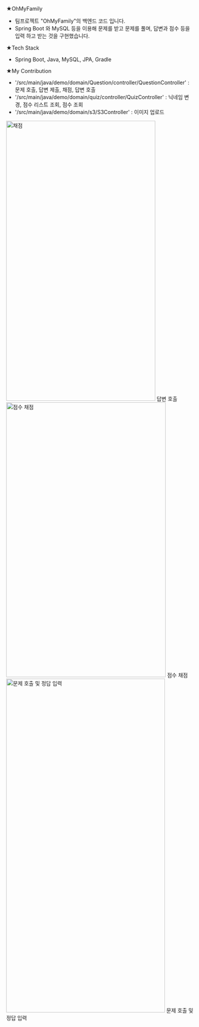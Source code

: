 ★OhMyFamily
- 팀프로젝트 "OhMyFamily"의 백엔드 코드 입니다.
- Spring Boot 와 MySQL 등을 이용해 문제를 받고 문제를 풀며, 답변과 점수 등을 입력 하고 받는 것을 구현했습니다.

★Tech Stack
- Spring Boot, Java, MySQL, JPA, Gradle

★My Contribution
- '/src/main/java/demo/domain/Question/controller/QuestionController' : 문제 호출, 답변 제출, 채점, 답변 호출 
- '/src/main/java/demo/domain/quiz/controller/QuizController' : 닉네임 변경, 점수 리스트 조회, 점수 조회 
- '/src/main/java/demo/domain/s3/S3Controller' : 이미지 업로드 

<img width="400" height="750" alt="채점" src="https://github.com/user-attachments/assets/34bbb748-563d-48e0-aa5d-e4074bb34d8a" />
답변 호출
<img width="428" height="736" alt="점수 채점" src="https://github.com/user-attachments/assets/968fbcac-3592-4e72-8e3f-ecfbf30ef815" />
점수 채점
<img width="426" height="894" alt="문제 호출 및 정답 입력" src="https://github.com/user-attachments/assets/9b4a57f5-b493-4f5d-b4af-167818658f08" />
문제 호출 및 정답 입력
